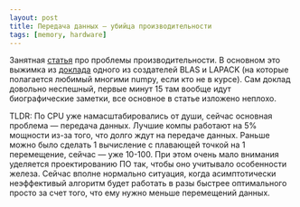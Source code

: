```yaml
---
layout: post
title: Передача данных — убийца производительности
tags: [memory, hardware]
---
```

Занятная [статья](https://www.nextplatform.com/2022/12/13/compute-is-easy-memory-is-harder-and-harder/) про проблемы производительности. В основном это выжимка из [доклада](https://www.youtube.com/watch?v=cSO0Tc2w5Dg) одного из создателей BLAS и LAPACK (на которые полагается любимый многими numpy, если кто не в курсе). Сам доклад довольно неспешный, первые минут 15 там вообще идут биографические заметки, все основное в статье изложено неплохо.

TLDR: По CPU уже намасштабировались от души, сейчас основная проблема — передача данных. Лучшие компы работают на 5% мощности из-за того, что долго ждут на передаче данных. Раньше можно было сделать 1 вычисление с плавающей точкой на 1 перемещение, сейчас — уже 10-100. При этом очень мало внимания уделяется проектированию ПО так, чтобы оно учитывало особенности железа. Сейчас вполне нормально ситуация, когда асимптотически неэффективый алгоритм будет работать в разы быстрее оптимального просто за счет того, что ему нужно меньше перемещений данных.

